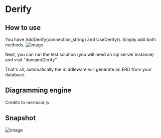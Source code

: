 # Derify

## How to use
You have AddDerify(connection_string) and UseDerify(). Simply add both methods.
![image](https://github.com/JoseSebastianGarcia/Derify/assets/94945762/25f4aa40-5026-433e-a354-a464d2e5ae0a)

Next, you can run the test solution (you will need an sql server instance) and visit "domain/Derify".

That's all, automatically the middleware will generate an ERD from your database.

## Diagramming engine
Credits to mermaid.js


## Snapshot
![image](https://github.com/JoseSebastianGarcia/Derify/assets/94945762/91c80f95-b031-49e5-b442-9aeff443ac47)
